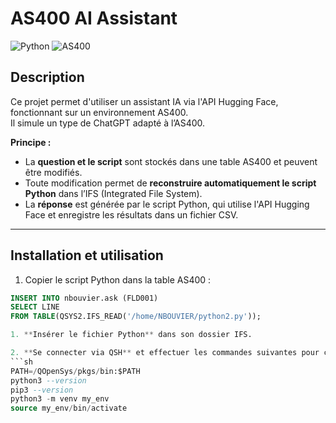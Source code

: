 # AS400 AI Assistant
![Python](https://img.shields.io/badge/Python-3.9.21-blue)
![AS400](https://img.shields.io/badge/AS400-V7R3-orange)

## Description
Ce projet permet d'utiliser un assistant IA via l'API Hugging Face, fonctionnant sur un environnement AS400.  
Il simule un type de ChatGPT adapté à l’AS400.  

**Principe :**
- La **question et le script** sont stockés dans une table AS400 et peuvent être modifiés. 
- Toute modification permet de **reconstruire automatiquement le script Python** dans l’IFS (Integrated File System).  
- La **réponse** est générée par le script Python, qui utilise l'API Hugging Face et enregistre les résultats dans un fichier CSV.

---

## Installation et utilisation
1. Copier le script Python dans la table AS400 :
```sql
INSERT INTO nbouvier.ask (FLD001)
SELECT LINE
FROM TABLE(QSYS2.IFS_READ('/home/NBOUVIER/python2.py'));

1. **Insérer le fichier Python** dans son dossier IFS.  

2. **Se connecter via QSH** et effectuer les commandes suivantes pour créer un environnement virtuel et installer les bibliothèques nécessaires :  
```sh
PATH=/QOpenSys/pkgs/bin:$PATH
python3 --version
pip3 --version
python3 -m venv my_env
source my_env/bin/activate
